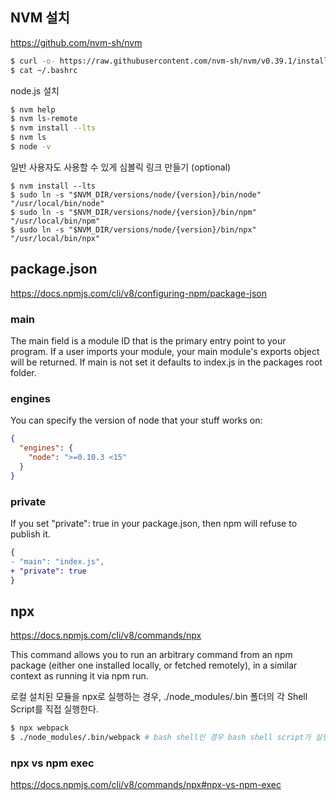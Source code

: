 ## NVM 설치

https://github.com/nvm-sh/nvm

```bash
$ curl -o- https://raw.githubusercontent.com/nvm-sh/nvm/v0.39.1/install.sh | bash
$ cat ~/.bashrc
```

node.js 설치

```bash
$ nvm help
$ nvm ls-remote
$ nvm install --lts
$ nvm ls
$ node -v
```

일반 사용자도 사용할 수 있게 심볼릭 링크 만들기 (optional)

```
$ nvm install --lts
$ sudo ln -s "$NVM_DIR/versions/node/{version}/bin/node" "/usr/local/bin/node"
$ sudo ln -s "$NVM_DIR/versions/node/{version}/bin/npm" "/usr/local/bin/npm"
$ sudo ln -s "$NVM_DIR/versions/node/{version}/bin/npx" "/usr/local/bin/npx"
```

## package.json

https://docs.npmjs.com/cli/v8/configuring-npm/package-json

### main

The main field is a module ID that is the primary entry point to your program.
If a user imports your module, your main module's exports object will be returned.
If main is not set it defaults to index.js in the packages root folder.

### engines

You can specify the version of node that your stuff works on:

```json
{
  "engines": {
    "node": ">=0.10.3 <15"
  }
}
```

### private

If you set "private": true in your package.json, then npm will refuse to publish it.

```diff
{
- "main": "index.js",
+ "private": true
}
```

## npx

https://docs.npmjs.com/cli/v8/commands/npx

This command allows you to run an arbitrary command from an npm package (either one installed locally, or fetched remotely), in a similar context as running it via npm run.

로컬 설치된 모듈을 npx로 실행하는 경우, ./node_modules/.bin 폴더의 각 Shell Script를 직접 실행한다.

```bash
$ npx webpack
$ ./node_modules/.bin/webpack # bash shell인 경우 bash shell script가 실행
```

### npx vs npm exec

https://docs.npmjs.com/cli/v8/commands/npx#npx-vs-npm-exec
